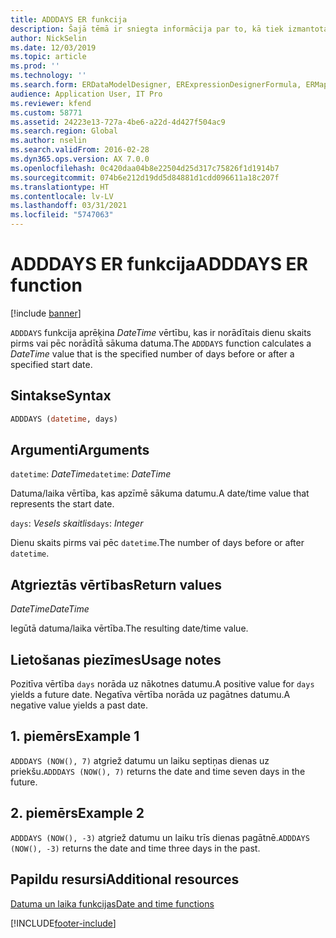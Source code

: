 ```yaml
---
title: ADDDAYS ER funkcija
description: Šajā tēmā ir sniegta informācija par to, kā tiek izmantota ADDAYS elektroniskā pārskata (ER) funkcija.
author: NickSelin
ms.date: 12/03/2019
ms.topic: article
ms.prod: ''
ms.technology: ''
ms.search.form: ERDataModelDesigner, ERExpressionDesignerFormula, ERMappedFormatDesigner, ERModelMappingDesigner
audience: Application User, IT Pro
ms.reviewer: kfend
ms.custom: 58771
ms.assetid: 24223e13-727a-4be6-a22d-4d427f504ac9
ms.search.region: Global
ms.author: nselin
ms.search.validFrom: 2016-02-28
ms.dyn365.ops.version: AX 7.0.0
ms.openlocfilehash: 0c420daa04b8e22504d25d317c75826f1d1914b7
ms.sourcegitcommit: 074b6e212d19dd5d84881d1cdd096611a18c207f
ms.translationtype: HT
ms.contentlocale: lv-LV
ms.lasthandoff: 03/31/2021
ms.locfileid: "5747063"
---
```

# <a name="adddays-er-function"></a><span data-ttu-id="bd3d7-103">ADDDAYS ER funkcija</span><span class="sxs-lookup"><span data-stu-id="bd3d7-103">ADDDAYS ER function</span></span>

[!include [banner](../includes/banner.md)]

<span data-ttu-id="bd3d7-104">`ADDDAYS` funkcija aprēķina *DateTime* vērtību, kas ir norādītais dienu skaits pirms vai pēc norādītā sākuma datuma.</span><span class="sxs-lookup"><span data-stu-id="bd3d7-104">The `ADDDAYS` function calculates a *DateTime* value that is the specified number of days before or after a specified start date.</span></span>

## <a name="syntax"></a><span data-ttu-id="bd3d7-105">Sintakse</span><span class="sxs-lookup"><span data-stu-id="bd3d7-105">Syntax</span></span>

```vb
ADDDAYS (datetime, days)
```

## <a name="arguments"></a><span data-ttu-id="bd3d7-106">Argumenti</span><span class="sxs-lookup"><span data-stu-id="bd3d7-106">Arguments</span></span>

<span data-ttu-id="bd3d7-107">`datetime`: *DateTime*</span><span class="sxs-lookup"><span data-stu-id="bd3d7-107">`datetime`: *DateTime*</span></span>

<span data-ttu-id="bd3d7-108">Datuma/laika vērtība, kas apzīmē sākuma datumu.</span><span class="sxs-lookup"><span data-stu-id="bd3d7-108">A date/time value that represents the start date.</span></span>

<span data-ttu-id="bd3d7-109">`days`: *Vesels skaitlis*</span><span class="sxs-lookup"><span data-stu-id="bd3d7-109">`days`: *Integer*</span></span>

<span data-ttu-id="bd3d7-110">Dienu skaits pirms vai pēc `datetime`.</span><span class="sxs-lookup"><span data-stu-id="bd3d7-110">The number of days before or after `datetime`.</span></span>

## <a name="return-values"></a><span data-ttu-id="bd3d7-111">Atgrieztās vērtības</span><span class="sxs-lookup"><span data-stu-id="bd3d7-111">Return values</span></span>

<span data-ttu-id="bd3d7-112">*DateTime*</span><span class="sxs-lookup"><span data-stu-id="bd3d7-112">*DateTime*</span></span>

<span data-ttu-id="bd3d7-113">Iegūtā datuma/laika vērtība.</span><span class="sxs-lookup"><span data-stu-id="bd3d7-113">The resulting date/time value.</span></span>

## <a name="usage-notes"></a><span data-ttu-id="bd3d7-114">Lietošanas piezīmes</span><span class="sxs-lookup"><span data-stu-id="bd3d7-114">Usage notes</span></span>

<span data-ttu-id="bd3d7-115">Pozitīva vērtība `days` norāda uz nākotnes datumu.</span><span class="sxs-lookup"><span data-stu-id="bd3d7-115">A positive value for `days` yields a future date.</span></span> <span data-ttu-id="bd3d7-116">Negatīva vērtība norāda uz pagātnes datumu.</span><span class="sxs-lookup"><span data-stu-id="bd3d7-116">A negative value yields a past date.</span></span>

## <a name="example-1"></a><span data-ttu-id="bd3d7-117">1. piemērs</span><span class="sxs-lookup"><span data-stu-id="bd3d7-117">Example 1</span></span>

<span data-ttu-id="bd3d7-118">`ADDDAYS (NOW(), 7)` atgriež datumu un laiku septiņas dienas uz priekšu.</span><span class="sxs-lookup"><span data-stu-id="bd3d7-118">`ADDDAYS (NOW(), 7)` returns the date and time seven days in the future.</span></span>

## <a name="example-2"></a><span data-ttu-id="bd3d7-119">2. piemērs</span><span class="sxs-lookup"><span data-stu-id="bd3d7-119">Example 2</span></span>

<span data-ttu-id="bd3d7-120">`ADDDAYS (NOW(), -3)` atgriež datumu un laiku trīs dienas pagātnē.</span><span class="sxs-lookup"><span data-stu-id="bd3d7-120">`ADDDAYS (NOW(), -3)` returns the date and time three days in the past.</span></span>

## <a name="additional-resources"></a><span data-ttu-id="bd3d7-121">Papildu resursi</span><span class="sxs-lookup"><span data-stu-id="bd3d7-121">Additional resources</span></span>

[<span data-ttu-id="bd3d7-122">Datuma un laika funkcijas</span><span class="sxs-lookup"><span data-stu-id="bd3d7-122">Date and time functions</span></span>](er-functions-category-datetime.md)


[!INCLUDE[footer-include](../../../includes/footer-banner.md)]